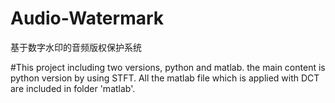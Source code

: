 # Audio-Watermark
基于数字水印的音频版权保护系统

#This project including two versions, python and matlab. the main content is python version by using STFT. All the matlab file which is applied with DCT are included in folder 'matlab'.
